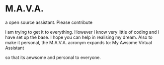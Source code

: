 # M.A.V.A.
a open source assistant. Please contribute

i am trying to get it to everything. However i know very little of coding and i have set up the base. I hope you can help in realising my dream.
Also to make it personal, the M.A.V.A. acronym expands to:
My
Awsome
Virtual
Assistant

so that its aewsome and personal to everyone.

